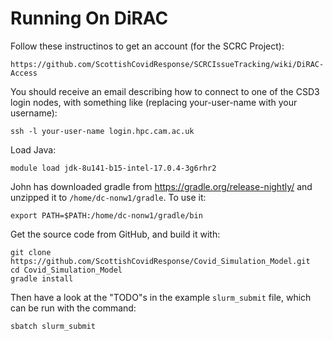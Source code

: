 # Running On DiRAC

Follow these instructinos to get an account (for the SCRC Project):

    https://github.com/ScottishCovidResponse/SCRCIssueTracking/wiki/DiRAC-Access

You should receive an email describing how to connect to one of the CSD3 login nodes,
with something like (replacing your-user-name with your username):

    ssh -l your-user-name login.hpc.cam.ac.uk

Load Java:

    module load jdk-8u141-b15-intel-17.0.4-3g6rhr2

John has downloaded gradle from https://gradle.org/release-nightly/ and unzipped it to `/home/dc-nonw1/gradle`.  To use it:

    export PATH=$PATH:/home/dc-nonw1/gradle/bin

Get the source code from GitHub, and build it with:

    git clone https://github.com/ScottishCovidResponse/Covid_Simulation_Model.git
    cd Covid_Simulation_Model
    gradle install

Then have a look at the "TODO"s in the example `slurm_submit` file, which can be run with the command:

    sbatch slurm_submit

